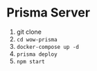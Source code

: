 # Prisma Server

1. git clone
2. `cd wow-prisma`
3. `docker-compose up -d`
4. `prisma deploy`
5. `npm start`

